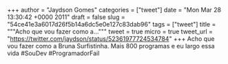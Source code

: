 
+++
author = "Jaydson Gomes"
categories = ["tweet"]
date = "Mon Mar 28 13:30:42 +0000 2011"
draft = false
slug = "54ce41e3a6017d26f5b14a6dc5e0e127c83dab96"
tags = ["tweet"]
title = """Acho que vou fazer como a..."""
tweet = true
micro = true
tweet_url = "https://twitter.com/jaydson/status/52361977724534784"
+++
Acho que vou fazer como a Bruna Surfistinha. Mais 800 programas e eu largo essa vida #SouDev #ProgramadorFail
